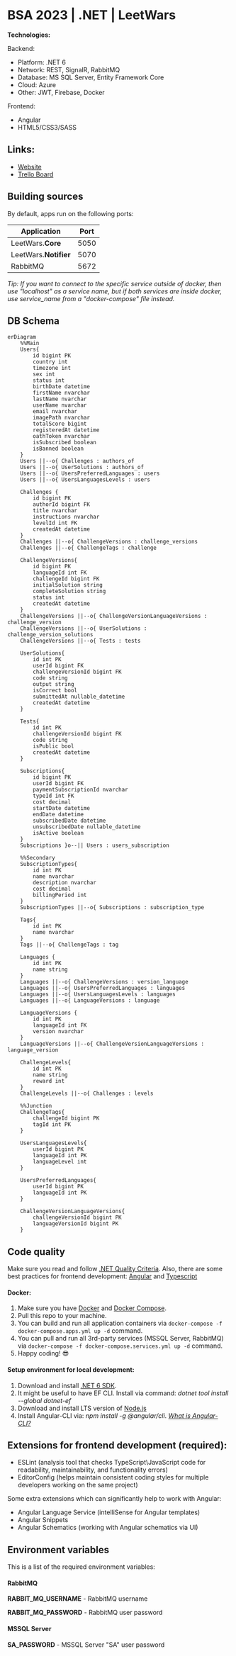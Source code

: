 # BSA 2023 | .NET | LeetWars

**Technologies:**

Backend:

- Platform: .NET 6
- Network: REST, SignalR, RabbitMQ
- Database: MS SQL Server, Entity Framework Core
- Cloud: Azure
- Other: JWT, Firebase, Docker

Frontend:

- Angular
- HTML5/CSS3/SASS

## Links:

- [Website]()
- [Trello Board](https://trello.com/b/vd3GZpS8/leetwars)

## Building sources

By default, apps run on the following ports:

| Application                 | Port |
| --------------------------- | ---- |
| LeetWars.**Core**           | 5050 |
| LeetWars.**Notifier**       | 5070 |
| RabbitMQ                    | 5672 |

_Tip: If you want to connect to the specific service outside of docker, then use "localhost" as a service name, but if both services are inside docker, use service_name from a "docker-compose" file instead._

## DB Schema

```mermaid
erDiagram
    %%Main
    Users{
        id bigint PK
        country int 
        timezone int 
        sex int 
        status int 
        birthDate datetime
        firstName nvarchar
        lastName nvarchar
        userName nvarchar
        email nvarchar
        imagePath nvarchar
        totalScore bigint
        registeredAt datetime
        oathToken nvarchar
        isSubscribed boolean
        isBanned boolean
    }
    Users ||--o{ Challenges : authors_of
    Users ||--o{ UserSolutions : authors_of
    Users ||--o{ UsersPreferredLanguages : users
    Users ||--o{ UsersLanguagesLevels : users

    Challenges {
        id bigint PK
        authorId bigint FK
        title nvarchar
        instructions nvarchar
        levelId int FK
        createdAt datetime
    }
    Challenges ||--o{ ChallengeVersions : challenge_versions
    Challenges ||--o{ ChallengeTags : challenge

    ChallengeVersions{
        id bigint PK
        languageId int FK
        challengeId bigint FK
        initialSolution string
        completeSolution string
        status int
        createdAt datetime
    }
    ChallengeVersions ||--o{ ChallengeVersionLanguageVersions : challenge_version
    ChallengeVersions ||--o{ UserSolutions : challenge_version_solutions
    ChallengeVersions ||--o{ Tests : tests

    UserSolutions{
        id int PK
        userId bigint FK
        challengeVersionId bigint FK
        code string
        output string
        isCorrect bool
        submittedAt nullable_datetime
        createdAt datetime
    }

    Tests{
        id int PK
        challengeVersionId bigint FK
        code string
        isPublic bool
        createdAt datetime
    }

    Subscriptions{
        id bigint PK
        userId bigint FK
        paymentSubscriptionId nvarchar
        typeId int FK
        cost decimal
        startDate datetime
        endDate datetime
        subscribedDate datetime
        unsubscribedDate nullable_datetime
        isActive boolean
    }
    Subscriptions }o--|| Users : users_subscription

    %%Secondary
    SubscriptionTypes{
        id int PK
        name nvarchar
        description nvarchar
        cost decimal
        billingPeriod int
    }
    SubscriptionTypes ||--o{ Subscriptions : subscription_type

    Tags{
        id int PK
        name nvarchar
    }
    Tags ||--o{ ChallengeTags : tag

    Languages {
        id int PK
        name string
    }
    Languages ||--o{ ChallengeVersions : version_language
    Languages ||--o{ UsersPreferredLanguages : languages
    Languages ||--o{ UsersLanguagesLevels : languages
    Languages ||--o{ LanguageVersions : language

    LanguageVersions {
        id int PK
        languageId int FK
        version nvarchar
    }
    LanguageVersions ||--o{ ChallengeVersionLanguageVersions : language_version

    ChallengeLevels{
        id int PK
        name string
        reward int
    }
    ChallengeLevels ||--o{ Challenges : levels

    %%Junction
    ChallengeTags{
        challengeId bigint PK
        tagId int PK
    }

    UsersLanguagesLevels{
        userId bigint PK
        languageId int PK
        languageLevel int
    }

    UsersPreferredLanguages{
        userId bigint PK
        languageId int PK
    }

    ChallengeVersionLanguageVersions{
        challengeVersionId bigint PK
        languageVersionId bigint PK
    }
```

## Code quality

Make sure you read and follow [.NET Quality Criteria](https://github.com/BinaryStudioAcademy/quality-criteria/blob/production/src/dotnet.md).
Also, there are some best practices for frontend development: [Angular](https://angular.io/guide/styleguide) and [Typescript](https://google.github.io/styleguide/tsguide.html)

#### Docker:

1. Make sure you have [Docker](https://www.docker.com) and [Docker Compose](https://docs.docker.com/compose/install).
2. Pull this repo to your machine.
3. You can build and run all application containers via `docker-compose -f docker-compose.apps.yml up -d` command.
4. You can pull and run all 3rd-party services (MSSQL Server, RabbitMQ) via `docker-compose -f docker-compose.services.yml up -d` command.
5. Happy coding! :sunglasses:

#### Setup environment for local development:

1. Download and install [.NET 6 SDK](https://dotnet.microsoft.com/download).
2. It might be useful to have EF CLI. Install via command: _dotnet tool install --global dotnet-ef_
3. Download and install LTS version of [Node.js](https://nodejs.org/en/)
4. Install Angular-CLI via: _npm install -g @angular/cli_. _[What is Angular-CLI?](https://angular.io/cli)_

## Extensions for frontend development (required):

- ESLint (analysis tool that checks TypeScript\JavaScript code for readability, maintainability, and functionality errors)
- EditorConfig (helps maintain consistent coding styles for multiple developers working on the same project)

Some extra extensions which can significantly help to work with Angular:

- Angular Language Service (intelliSense for Angular templates)
- Angular Snippets
- Angular Schematics (working with Angular schematics via UI)

## Environment variables

This is a list of the required environment variables:

#### RabbitMQ

**RABBIT_MQ_USERNAME** - RabbitMQ username

**RABBIT_MQ_PASSWORD** - RabbitMQ user password

#### MSSQL Server

**SA_PASSWORD** - MSSQL Server "SA" user password
